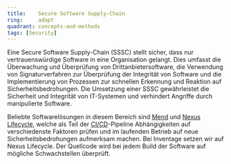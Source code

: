 ```yaml
---
title:    Secure Software Supply-Chain  
ring:     adopt  
quadrant: concepts-and-methods
tags: [Security]
---
```


Eine Secure Software Supply-Chain (SSSC) stellt sicher, dass nur vertrauenswürdige Software in eine Organisation
gelangt. Dies umfasst die Überwachung und Überprüfung von Drittanbietersoftware, die Verwendung von Signaturverfahren
zur Überprüfung der Integrität von Software und die Implementierung von Prozessen zur schnellen Erkennung und Reaktion
auf Sicherheitsbedrohungen. Die Umsetzung einer SSSC gewährleistet die Sicherheit und Integrität von IT-Systemen und
verhindert Angriffe durch manipulierte Software.

Beliebte Softwarelösungen in diesem Bereich sind [Mend][mend] und [Nexus Lifecycle][nexus-lifecycle], welche als Teil
der [CI/CD][cicd]-Pipeline Abhängigkeiten auf verschiedenste Faktoren prüfen und im laufenden Betrieb auf neue
Sicherheitsbedrohungen aufmerksam machen. Bei Inventage setzen wir auf Nexus Lifecycle. Der Quellcode wird bei jedem
Build der Software auf mögliche Schwachstellen überprüft.

[mend]: https://www.mend.io
[nexus-lifecycle]: https://www.sonatype.com/products/open-source-security-dependency-management
[cicd]: /concepts-and-methods/ci-cd
